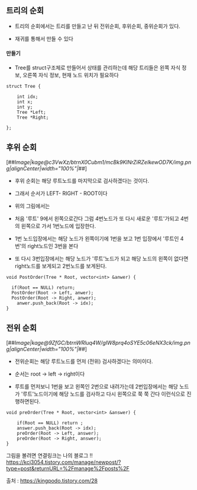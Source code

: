 ## 트리의 순회

- 트리의 순회에서는 트리를 만들고 난 뒤 전위순회, 후위순회, 중위순회가 있다. 

- 재귀를 통해서 만들 수 있다 


#### 만들기

- Tree를 struct구조체로 만들어서 상태를 관리하는데 해당 트리들은 왼쪽 자식 정보, 오른쪽 자식 정보, 현재 노드 위치가 필요하다

````
struct Tree {
  
    int idx;
    int x;
    int y;
    Tree *Left;
    Tree *Right;
    
};
````






## 후위 순회

[##_Image|kage@c3VwXz/btrnX0Cubm1/mcBk9KlNrZiRZeIkewOD7K/img.png|alignCenter|width="100%"|_##]

- 후위 순회는 해당 루트노드를 마지막으로 검사하겠다는 것이다. 

- 그래서 순서가 LEFT- RIGHT - ROOT이다 

- 위의 그림에서는 

- 처음 '루트' 9에서  왼쪽으로간다 그럼 4번노드가 또 다시 새로운 '루트'가되고 4번의 왼쪽으로 가서 1번노드에 입장한다. 

- 1번 노드입장에서는 해당 노드가 왼쪽이기에 1번을 보고 1번 입장에서 '루트인 4번'의 right노드인 3번을 본다  

- 또 다시 3번입장에서는 해당 노드가 '루트'노드가 되고 해당 노드의 왼쪽이 없다면 right노드를 보게되고 2번노드를 보게된다.
````
void PostOrder(Tree * Root, vector<int> &anwer) {
    
  if(Root == NULL) return;
  PostOrder(Root -> Left, anwer);
  PostOrder(Root -> Right, anwer);
    anwer.push_back(Root -> idx);
}
````


## 전위 순회 

[##_Image|kage@9ZfGC/btrnWRluq4W/gIW8prq4oSYE5c06eNX3ck/img.png|alignCenter|width="100%"|_##]

- 전위순회는 해당 루트노드를 먼저 (전위) 검사하겠다는 의미이다. 

- 순서는 root -> left -> right이다

- 루트를 먼저보니 1번을 보고 왼쪽인 2번으로 내려가는데 2번입장에서는 해당 노드가 '루트'노드이기에 해당 노드를 검사하고 다시 왼쪽으로 쭉 쭉 간다 이런식으로 진행하면된다. 

````
void preOrder(Tree * Root, vector<int> &answer) {
    
    if(Root == NULL) return ;
    answer.push_back(Root -> idx);
    preOrder(Root -> Left, answer);
    preOrder(Root -> Right, answer);
}
````


그림을 볼려면 연결링크는 나의 블로그 !!
https://kcj3054.tistory.com/manage/newpost/?type=post&returnURL=%2Fmanage%2Fposts%2F

출처 : https://kingpodo.tistory.com/28

